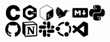 <span>
  <img src="c.svg" width="50" height="50">
  <img src="cplusplus.svg" width="50" height="50">
  <img src="gnubash.svg" width="50" height="50">
  <img src="latex.svg" width="50" height="50">
  <img src="markdown.svg" width="50" height="50">
  <img src="python.svg" width="50" height="50">
<span/>
<br/>
<span>
  <img src="github.svg" width="50" height="50">
  <img src="notion.svg" width="50" height="50">
  <img src="slack.svg" width="50" height="50">
  <img src="ubuntu.svg" width="50" height="50">
  <img src="visualstudiocode.svg" width="50" height="50">
<span/>